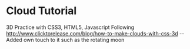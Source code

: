 Cloud Tutorial
==============
3D Practice with CSS3, HTML5, Javascript
Following http://www.clicktorelease.com/blog/how-to-make-clouds-with-css-3d
--Added own touch to it such as the rotating moon

